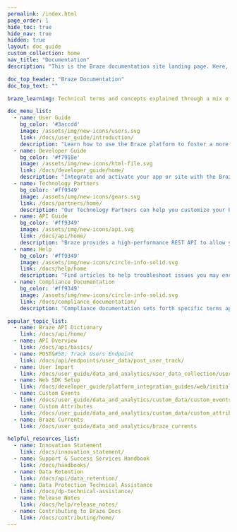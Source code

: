 ```yaml
---
permalink: /index.html
page_order: 1
hide_toc: true
hide_nav: true
hidden: true
layout: doc_guide
custom_collection: home
nav_title: "Documentation"
description: "This is the Braze documentation site landing page. Here, you can find links to the user guide, developer guide, API guide, technology partners documentation, and help articles. You can also find quick links to helpful links and popular articles."

doc_top_header: "Braze Documentation"
doc_top_text: ""

braze_learning: Technical terms and concepts explained through a mix of videos, lessons, and interactive exercises.

doc_menu_list:
  - name: User Guide
    bg_color: '#3accdd'
    image: /assets/img/new-icons/users.svg
    link: /docs/user_guide/introduction/
    description: "Learn how to use the Braze platform to foster a more impactful customer experience."
  - name: Developer Guide
    bg_color: '#f7918e'
    image: /assets/img/new-icons/html-file.svg
    link: /docs/developer_guide/home/
    description: "Integrate and activate your app or site with the Braze SDK."
  - name: Technology Partners
    bg_color: '#ff9349'
    image: /assets/img/new-icons/gears.svg
    link: /docs/partners/home/
    description: "Our Technology Partners can help you customize your Braze experience and customer relationships."
  - name: API Guide
    bg_color: '#ff9349'
    image: /assets/img/new-icons/api.svg
    link: /docs/api/home/
    description: "Braze provides a high-performance REST API to allow you to track users, send messages, export data, and more."
  - name: Help
    bg_color: '#ff9349'
    image: /assets/img/new-icons/circle-info-solid.svg
    link: /docs/help/home
    description: "Find articles to help troubleshoot issues you may encounter and learn more about best practices to communicate with your users."
  - name: Compliance Documentation
    bg_color: '#ff9349'
    image: /assets/img/new-icons/circle-info-solid.svg
    link: /docs/compliance_documentation/
    description: "Compliance documentation sets forth specific terms applicable to your purchased product, channel, feature, functionality or service."

popular_topic_list:
  - name: Braze API Dictionary
    link: /docs/api/home/
  - name: API Overview
    link: /docs/api/basics/
  - name: POST&#58; Track Users Endpoint
    link: /docs/api/endpoints/user_data/post_user_track/
  - name: User Import
    link: /docs/user_guide/data_and_analytics/user_data_collection/user_import/
  - name: Web SDK Setup
    link: /docs/developer_guide/platform_integration_guides/web/initial_sdk_setup/
  - name: Custom Events
    link: /docs/user_guide/data_and_analytics/custom_data/custom_events/
  - name: Custom Attributes
    link: /docs/user_guide/data_and_analytics/custom_data/custom_attributes/
  - name: Braze Currents
    link: /docs/user_guide/data_and_analytics/braze_currents

helpful_resources_list:
  - name: Innovation Statement
    link: /docs/innovation_statement/
  - name: Support & Success Services Handbook
    link: /docs/handbooks/
  - name: Data Retention
    link: /docs/api/data_retention/
  - name: Data Protection Technical Assistance
    link: /docs/dp-technical-assistance/
  - name: Release Notes
    link: /docs/help/release_notes/
  - name: Contributing to Braze Docs
    link: /docs/contributing/home/
---
```

